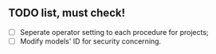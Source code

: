 ## TODO list, must check!

- [ ] Seperate operator setting to each procedure for projects;
- [ ] Modify models' ID for security concerning.